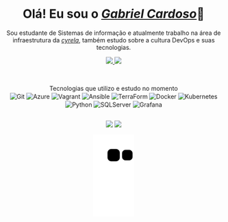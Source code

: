 <!--
Créditos: <a href="https://github.com/anuraghazra/github-readme-stats">Anurag Hazra</a> e <a href="https://github.com/rafaballerini">Rafaella Ballerini</a>
-->

<div align="center">
  <h1 align="center">Olá! Eu sou o <a href="https://www.linkedin.com/in/gabriel-cardoso-511654171/"><i>Gabriel Cardoso</i></a>👊</h1>
  <p align="center">Sou estudante de Sistemas de informação e atualmente trabalho na área de infraestrutura da <a href="https://www.cyrela.com.br/"><i>cyrela</i></a>, também estudo sobre a cultura DevOps e suas tecnologias.
</div>
<div align="center">
  <a href="https://github.com/Gabriel-csilva">
  <img height="180em" src="https://github-readme-stats.vercel.app/api?username=Gabriel-csilva&show_icons=true&theme=dark&include_all_commits=true&count_private=true"/>
  <img height="180em" src="https://github-readme-stats.vercel.app/api/top-langs/?username=Gabriel-csilva&layout=compact&langs_count=7&theme=dark"/>
</div>
  
  ##
  
<div align="center" style="display: inline_block"><br>
  <a>Tecnologias que utilizo e estudo no momento</a></br>
  
  <img align="center" alt="Git" height="60" src="https://cdn.jsdelivr.net/gh/devicons/devicon/icons/git/git-original-wordmark.svg" />  
  <img align="center" alt="Azure" height="60" width="40" src="https://cdn.jsdelivr.net/gh/devicons/devicon/icons/azure/azure-original-wordmark.svg" />
  <img align="center" alt="Vagrant" height="60" src="https://cdn.jsdelivr.net/gh/devicons/devicon/icons/vagrant/vagrant-original-wordmark.svg" />
  <img align="center" alt="Ansible" height="60" width="40" src="https://cdn.jsdelivr.net/gh/devicons/devicon/icons/ansible/ansible-original-wordmark.svg" />
  <img align="center" alt="TerraForm" height="40" src="https://cdn.jsdelivr.net/gh/devicons/devicon/icons/terraform/terraform-original-wordmark.svg" />
  <img align="center" alt="Docker" height="60" width="40" src="https://cdn.jsdelivr.net/gh/devicons/devicon/icons/docker/docker-original-wordmark.svg" />
  <img align="center" alt="Kubernetes" height="60" width="40" src="https://cdn.jsdelivr.net/gh/devicons/devicon/icons/kubernetes/kubernetes-plain-wordmark.svg" />
  <img align="center" alt="Python" height="60" width="40" src="https://cdn.jsdelivr.net/gh/devicons/devicon/icons/python/python-original-wordmark.svg" />
  <img align="center" alt="SQLServer" height="60" width="40" src="https://cdn.jsdelivr.net/gh/devicons/devicon/icons/microsoftsqlserver/microsoftsqlserver-plain-wordmark.svg" />
  <img align="center" alt="Grafana" height="60" width="40" src="https://cdn.jsdelivr.net/gh/devicons/devicon/icons/grafana/grafana-original-wordmark.svg" />   
</div>

  ##

<div align="center">
  <a href = "mailto:g.cardoso.silva@outlook.com"><img src="https://img.shields.io/badge/-Gmail-%23333?style=for-the-badge&logo=gmail&logoColor=white" target="_blank"></a>
  <a href="https://www.linkedin.com/in/gabriel-cardoso-511654171/" target="_blank"><img src="https://img.shields.io/badge/-LinkedIn-%230077B5?style=for-the-badge&logo=linkedin&logoColor=white" target="_blank"></a> 
</div>

<div align="center">
  
  ![Snake animation](https://github.com/Gabriel-csilva/Gabriel-csilva/blob/output/github-contribution-grid-snake.svg)
  
</div>
